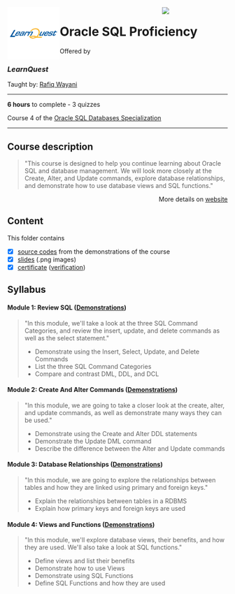 <a href="https://www.coursera.org/learn/oracle-sql-proficiency">
  <img src="/img/Oracle_SQL_logo.avif" width="150" align="right">
</a>

<img src="/img/LearnQuest_logo.png" width="120" align="left">

# Oracle SQL Proficiency

Offered by 
### *LearnQuest*

Taught by: [Rafiq Wayani](https://www.coursera.org/instructor/~76307871)

---

**6 hours** to complete - 3 quizzes

Course 4 of the [Oracle SQL Databases Specialization](../) 

---

## Course description

>"This course is designed to help you continue learning about Oracle SQL and database management. We will look more closely at the Create, Alter, and Update commands, explore database relationships, and demonstrate how to use database views and SQL functions."

<p align="right">More details on <a href="https://www.coursera.org/learn/oracle-sql-proficiency">website</a></p>

## Content
This folder contains 
- [x] [source codes](./Demonstrations) from the demonstrations of the course
- [x] [slides](./Slides) (.png images)
- [x] [certificate](./Coursera_Certificate_Oracle_SQL_Proficiency.pdf) ([verification](https://coursera.org/verify/KQ2B83H8PFGV))

## Syllabus

#### Module 1: Review SQL ([Demonstrations](./Demonstrations/module1.sql))

>"In this module, we'll take a look at the three SQL Command Categories, and review the insert, update, and delete commands as well as the select statement."
>- Demonstrate using the Insert, Select, Update, and Delete Commands
>- List the three SQL Command Categories
>- Compare and contrast DML, DDL, and DCL

#### Module 2: Create And Alter Commands ([Demonstrations](./Demonstrations/module2.sql))

>"In this module, we are going to take a closer look at the create, alter, and update commands, as well as demonstrate many ways they can be used."
>- Demonstrate using the Create and Alter DDL statements
>- Demonstrate the Update DML command
>- Describe the difference between the Alter and Update commands

#### Module 3: Database Relationships ([Demonstrations](./Demonstrations/module3.sql))

>"In this module, we are going to explore the relationships between tables and how they are linked using primary and foreign keys."
>- Explain the relationships between tables in a RDBMS
>- Explain how primary keys and foreign keys are used

#### Module 4: Views and Functions ([Demonstrations](./Demonstrations/module4.sql))

>"In this module, we'll explore database views, their benefits, and how they are used. We'll also take a look at SQL functions."
>- Define views and list their benefits
>- Demonstrate how to use Views
>- Demonstrate using SQL Functions
>- Define SQL Functions and how they are used
